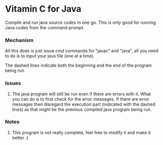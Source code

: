 # Vitamin C for Java
Compile and run java source codes in one go.
This is only good for running Java codes from the command prompt.

### Mechanism
All this does is just issue cmd commands for "javac" and "java", all you need to do is to input your java file (one at a time).

The dashed lines indicate both the beginning and the end of the program being run

### Issues
1. The java program will still be run even if there are errors with it. What you can do is to first check for the error messages. If there are error messages then disregard the execution part (indicated with the dashed lines) as that might be the previous compiled java program being run.

### Notes
1. This program is not really complete, feel free to modify it and make it better :)

